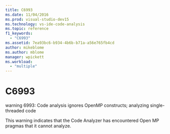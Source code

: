 ```yaml
---
title: C6993
ms.date: 11/04/2016
ms.prod: visual-studio-dev15
ms.technology: vs-ide-code-analysis
ms.topic: reference
f1_keywords:
  - "C6993"
ms.assetid: 7ea93bc6-b934-4b6b-b71a-a56e765fb4cd
author: mikeblome
ms.author: mblome
manager: wpickett
ms.workload:
  - "multiple"
---
```

# C6993
warning 6993: Code analysis ignores OpenMP constructs; analyzing single-threaded code

 This warning indicates that the Code Analyzer has encountered Open MP pragmas that it cannot analyze.